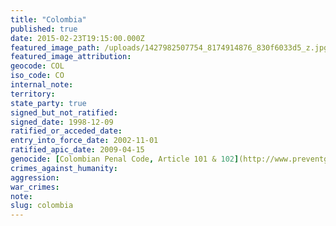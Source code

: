 ```yaml
---
title: "Colombia"
published: true
date: 2015-02-23T19:15:00.000Z
featured_image_path: /uploads/1427982507754_8174914876_830f6033d5_z.jpg
featured_image_attribution:
geocode: COL
iso_code: CO
internal_note:
territory:
state_party: true
signed_but_not_ratified:
signed_date: 1998-12-09
ratified_or_acceded_date:
entry_into_force_date: 2002-11-01
ratified_apic_date: 2009-04-15
genocide: [Colombian Penal Code, Article 101 & 102](http://www.preventgenocide.org/es/derecho/codigos/colombia.htm)
crimes_against_humanity:
aggression:
war_crimes:
note:
slug: colombia
---
```

